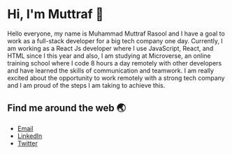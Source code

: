 # Hi, I'm Muttraf 👋

Hello everyone, my name is Muhammad Muttraf Rasool and I have a goal to work as a full-stack developer for a big tech company one day. Currently, I am working as a React Js developer where I use JavaScript, React, and HTML since I this year and also, I am studying at Microverse, an online training school where I code 8 hours a day remotely with other developers and have learned the skills of communication and teamwork. I am really excited about the opportunity to work remotely with a strong tech company and I am proud of the steps I am taking to achieve this.

## Find me around the web :earth_asia:
- [Email](muttrafgujjar.787@gmail.com)
- [LinkedIn](https://www.linkedin.com/in/muhammad-muttraf-rasool-421819202)
- [Twitter](@MMuttrafRasool)

<!--
**App-Developer8866/App-Developer8866** is a ✨ _special_ ✨ repository because its `README.md` (this file) appears on your GitHub profile.

Here are some ideas to get you started:

- 🔭 I’m curretly working on ...
- 🌱 I’m currently learning ...
- 👯 I’m looking to collaborate on ...
- 🤔 I’m looking for help with ...
- 💬 Ask me about ...
- 📫 How to reach me: ...
- 😄 Pronouns: ...
- ⚡ Fun fact: ...
-->
